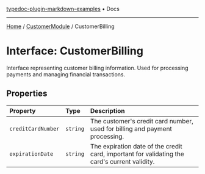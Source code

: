 [typedoc-plugin-markdown-examples](../../README.md) • Docs

***

[Home](../../README.md) / [CustomerModule](../README.md) / CustomerBilling

# Interface: CustomerBilling

Interface representing customer billing information.
Used for processing payments and managing financial transactions.

## Properties

| Property | Type | Description |
| :------ | :------ | :------ |
| `creditCardNumber` | `string` | The customer's credit card number, used for billing and payment processing. |
| `expirationDate` | `string` | The expiration date of the credit card, important for validating the card's current validity. |
